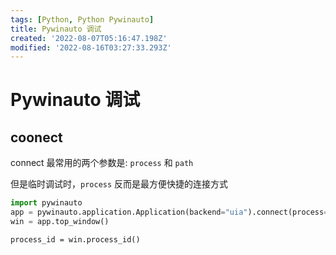 ```yaml
---
tags: [Python, Python Pywinauto]
title: Pywinauto 调试
created: '2022-08-07T05:16:47.198Z'
modified: '2022-08-16T03:27:33.293Z'
---
```


# Pywinauto 调试

## coonect

connect 最常用的两个参数是: `process` 和 `path`

但是临时调试时，`process` 反而是最方便快捷的连接方式

```python
import pywinauto
app = pywinauto.application.Application(backend="uia").connect(process=29928)
win = app.top_window()
```

```
process_id = win.process_id()
```
